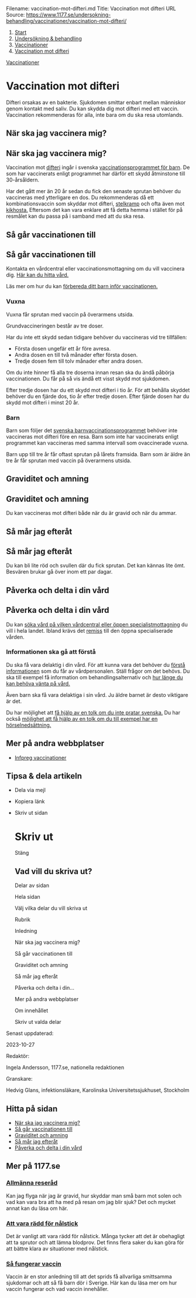 Filename: vaccination-mot-difteri.md
Title: Vaccination mot difteri
URL Source: https://www.1177.se/undersokning-behandling/vaccinationer/vaccination-mot-difteri/

1.  [Start](https://www.1177.se/)
2.  [Undersökning & behandling](https://www.1177.se/undersokning-behandling/)
3.  [Vaccinationer](https://www.1177.se/undersokning-behandling/vaccinationer/)
4.  [Vaccination mot difteri](https://www.1177.se/undersokning-behandling/vaccinationer/vaccination-mot-difteri/)

[Vaccinationer](https://www.1177.se/undersokning-behandling/vaccinationer/)

Vaccination mot difteri
=======================

Difteri orsakas av en bakterie. Sjukdomen smittar enbart mellan människor genom kontakt med saliv. Du kan skydda dig mot difteri med ett vaccin. Vaccination rekommenderas för alla, inte bara om du ska resa utomlands.

När ska jag vaccinera mig?
--------------------------

När ska jag vaccinera mig?
--------------------------

Vaccination mot [difteri](https://www.1177.se/sjukdomar--besvar/infektioner/ovanliga-infektioner/difteri/) ingår i svenska [vaccinationsprogrammet för barn](https://www.1177.se/undersokning-behandling/vaccinationer/vaccinationsprogrammet-for-barn/). De som har vaccinerats enligt programmet har därför ett skydd åtminstone till 30-årsåldern.

Har det gått mer än 20 år sedan du fick den senaste sprutan behöver du vaccineras med ytterligare en dos. Du rekommenderas då ett kombinationsvaccin som skyddar mot difteri, [stelkramp](https://www.1177.se/sjukdomar--besvar/infektioner/ovanliga-infektioner/stelkramp/) och ofta även mot [kikhosta.](https://www.1177.se/sjukdomar--besvar/lungor-och-luftvagar/hosta-och-slem-i-luftvagarna/kikhosta/) Eftersom det kan vara enklare att få detta hemma i stället för på resmålet kan du passa på i samband med att du ska resa.

Så går vaccinationen till
-------------------------

Så går vaccinationen till
-------------------------

Kontakta en vårdcentral eller vaccinationsmottagning om du vill vaccinera dig. [Här kan du hitta vård.](https://www.1177.se/hitta-vard/)

Läs mer om hur du kan [förbereda ditt barn inför vaccinationen.](https://www.1177.se/barn--gravid/vard-och-stod-for-barn/forbereda-barn-for-besok-i-varden/)

### Vuxna

Vuxna får sprutan med vaccin på överarmens utsida.

Grundvaccineringen består av tre doser.

Har du inte ett skydd sedan tidigare behöver du vaccineras vid tre tillfällen:

*   Första dosen ungefär ett år före avresa.
*   Andra dosen en till två månader efter första dosen.
*   Tredje dosen fem till tolv månader efter andra dosen.

Om du inte hinner få alla tre doserna innan resan ska du ändå påbörja vaccinationen. Du får på så vis ändå ett visst skydd mot sjukdomen.

Efter tredje dosen har du ett skydd mot difteri i tio år. För att behålla skyddet behöver du en fjärde dos, tio år efter tredje dosen. Efter fjärde dosen har du skydd mot difteri i minst 20 år.

### Barn

Barn som följer det [svenska barnvaccinationsprogrammet](https://www.1177.se/undersokning-behandling/vaccinationer/vaccinationsprogrammet-for-barn/) behöver inte vaccineras mot difteri före en resa. Barn som inte har vaccinerats enligt programmet kan vaccineras med samma intervall som ovaccinerade vuxna.

Barn upp till tre år får oftast sprutan på lårets framsida. Barn som är äldre än tre år får sprutan med vaccin på överarmens utsida.

Graviditet och amning
---------------------

Graviditet och amning
---------------------

Du kan vaccineras mot difteri både när du är gravid och när du ammar.

Så mår jag efteråt
------------------

Så mår jag efteråt
------------------

Du kan bli lite röd och svullen där du fick sprutan. Det kan kännas lite ömt. Besvären brukar gå över inom ett par dagar.

Påverka och delta i din vård
----------------------------

Påverka och delta i din vård
----------------------------

Du kan [söka vård på vilken vårdcentral eller öppen specialistmottagning](https://www.1177.se/sa-fungerar-varden/att-valja-vardmottagning/valja-vardmottagning/) du vill i hela landet. Ibland krävs det [remiss](https://www.1177.se/sa-fungerar-varden/att-valja-vardmottagning/remiss/) till den öppna specialiserade vården.

### **Informationen ska gå att förstå**

Du ska få vara delaktig i din vård. För att kunna vara det behöver du [förstå informationen](https://www.1177.se/sa-fungerar-varden/var-med-och-bestam-om-din-vard/tips-infor-ditt-besok-i-varden/) som du får av vårdpersonalen. Ställ frågor om det behövs. Du ska till exempel få information om behandlingsalternativ och [hur länge du kan behöva vänta på vård.](https://www.1177.se/sa-fungerar-varden/var-med-och-bestam-om-din-vard/patientlagen/)

Även barn ska få vara delaktiga i sin vård. Ju äldre barnet är desto viktigare är det.  
  
Du har möjlighet att [få hjälp av en tolk om du inte pratar svenska.](https://www.1177.se/sa-fungerar-varden/vard-om-du-kommer-fran-ett-annat-land/tolkning-till-mitt-sprak/) Du har också [möjlighet att få hjälp av en tolk om du till exempel har en hörselnedsättning.](https://www.1177.se/undersokning-behandling/hjalpmedel/hjalpmedel-for-kognition-och-kommunikation/tolktjanster-vid-funktionsnedsattning/)

Mer på andra webbplatser
------------------------

*   [Infpreg vaccinationer](https://www.1177.se/lankbiblioteket/nationella-lankar/i/infpreg--kunskapscentrum-for-infektioner-under-graviditet/infpreg-vaccinationer/)

Tipsa & dela artikeln
---------------------

*   Dela via mejl
*   Kopiera länk
*   Skriv ut sidan
    
    Skriv ut
    ========
    
    Stäng
    
    Vad vill du skriva ut?
    ----------------------
    
    Delar av sidan
    
    Hela sidan
    
    Välj vilka delar du vill skriva ut
    
    Rubrik
    
    Inledning
    
    När ska jag vaccinera mig?
    
    Så går vaccinationen till
    
    Graviditet och amning
    
    Så mår jag efteråt
    
    Påverka och delta i din...
    
    Mer på andra webbplatser
    
    Om innehållet
    
    Skriv ut valda delar
    

Senast uppdaterad:

2023-10-27

Redaktör:

Ingela Andersson, 1177.se, nationella redaktionen

Granskare:

Hedvig Glans, infektionsläkare, Karolinska Universitetssjukhuset, Stockholm

Hitta på sidan
--------------

*   [När ska jag vaccinera mig?](https://www.1177.se/undersokning-behandling/vaccinationer/vaccination-mot-difteri/#section-40329)
*   [Så går vaccinationen till](https://www.1177.se/undersokning-behandling/vaccinationer/vaccination-mot-difteri/#section-40330)
*   [Graviditet och amning](https://www.1177.se/undersokning-behandling/vaccinationer/vaccination-mot-difteri/#section-40331)
*   [Så mår jag efteråt](https://www.1177.se/undersokning-behandling/vaccinationer/vaccination-mot-difteri/#section-40333)
*   [Påverka och delta i din vård](https://www.1177.se/undersokning-behandling/vaccinationer/vaccination-mot-difteri/#section-188822)

Mer på 1177.se
--------------

### [Allmänna reseråd](https://www.1177.se/liv--halsa/reserad-och-vaccinationer/allmanna-reserad/)

Kan jag flyga när jag är gravid, hur skyddar man små barn mot solen och vad kan vara bra att ha med på resan om jag blir sjuk? Det och mycket annat kan du läsa om här.

### [Att vara rädd för nålstick](https://www.1177.se/undersokning-behandling/undersokningar-och-provtagning/provtagning-och-matningar/att-vara-radd-for-nalstick/)

Det är vanligt att vara rädd för nålstick. Många tycker att det är obehagligt att ta sprutor och att lämna blodprov. Det finns flera saker du kan göra för att bättre klara av situationer med nålstick.

### [Så fungerar vaccin](https://www.1177.se/undersokning-behandling/vaccinationer/sa-fungerar-vaccin/)

Vaccin är en stor anledning till att det sprids få allvarliga smittsamma sjukdomar och att så få barn dör i Sverige. Här kan du läsa mer om hur vaccin fungerar och vad vaccin innehåller.
